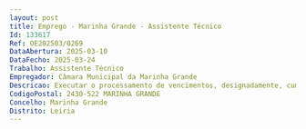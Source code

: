 ```yaml
--- 
layout: post
title: Emprego - Marinha Grande - Assistente Técnico
Id: 133617
Ref: OE202503/0269
DataAbertura: 2025-03-10
DataFecho: 2025-03-24
Trabalho: Assistente Técnico
Empregador: Câmara Municipal da Marinha Grande
Descricao: Executar o processamento de vencimentos, designadamente, cumprimento de obrigações e prazos legais que cabem à entidade empregadora em matéria de segurança social, ADSE, IRS, prestação de contas e cadastro, acompanhamento e processamento das penhoras de vencimentos  garantir a gestão da assiduidade dos trabalhadores inclusivamente a gestão do mapa de férias, atualização e manutenção do cadastro na aplicação PES  instruir os processos de submissão à junta médica da ADSE e CGA  preparar os processos de aposentação e contagens de tempo  colaborar na elaboração do balanço social  controlar e enquadrar os pedidos de acumulação de funções  apoiar no recrutamento de postos de trabalho previstos no mapa de pessoal  apoiar na gestão do processo de SIADAP  elaborar informações, ofícios e outros documentos sobre matérias da competência dos recursos humanos  gerir todos os procedimentos relacionados com os processos de “Contrato Emprego Inserção”  colaborar na tramitação de todos os procedimentos relativos à medicina no trabalho  executar as tarefas de arquivo e atendimento ao público.
CodigoPostal: 2430-522 MARINHA GRANDE
Concelho: Marinha Grande
Distrito: Leiria
--- 
```

